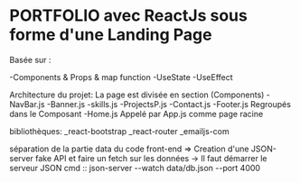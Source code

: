 # PORTFOLIO avec ReactJs sous forme d'une Landing Page

Basée sur :

-Components & Props & map function
-UseState
-UseEffect



Architecture du projet:
La page est divisée en section (Components)
-NavBar.js
-Banner.js
-skills.js
-ProjectsP.js
-Contact.js
-Footer.js
Regroupés dans le Composant
-Home.js
Appelé par
App.js comme page racine





bibliothèques:
_react-bootstrap
_react-router
_emailjs-com




séparation de la partie data du code front-end 
=> Creation d'une JSON-server fake API et faire un fetch sur les données
-> Il faut démarrer le serveur JSON
cmd :: json-server --watch data/db.json --port 4000
